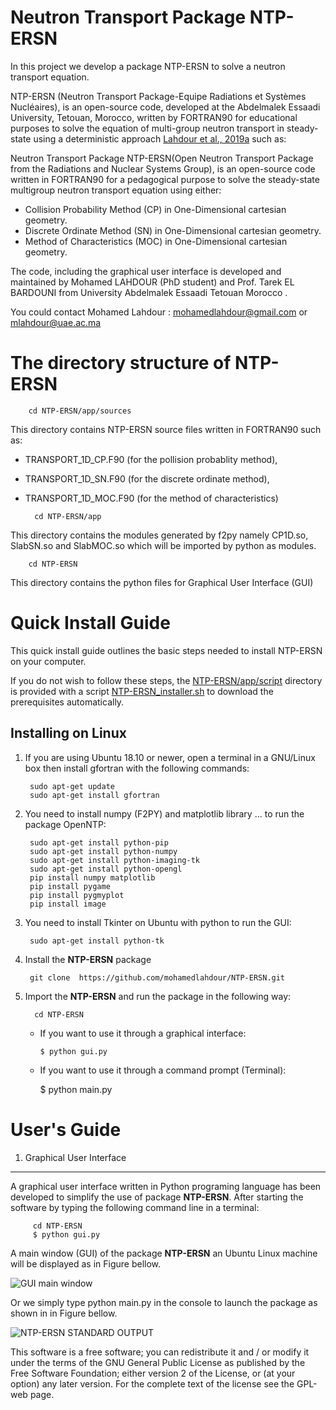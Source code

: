 # Neutron Transport Package NTP-ERSN

In this project we develop a package NTP-ERSN to solve a neutron transport equation.


NTP-ERSN (Neutron Transport Package-Equipe Radiations et Systèmes Nucléaires), is an open-source code, developed at the Abdelmalek Essaadi University, Tetouan, Morocco, written by FORTRAN90 for educational purposes to solve the equation of multi-group neutron transport in steady-state using a deterministic approach [Lahdour et al., 2019a](https://doi.org/10.1016/j.apradiso.2018.12.004) such as:


Neutron Transport Package NTP-ERSN(Open Neutron Transport Package from the Radiations and Nuclear Systems Group), is an open-source code written in FORTRAN90 for a pedagogical purpose to solve the steady-state multigroup neutron transport equation using either:

* Collision Probability Method (CP) in One-Dimensional cartesian geometry. 
* Discrete Ordinate Method (SN) in One-Dimensional cartesian geometry. 
* Method of Characteristics (MOC) in One-Dimensional cartesian geometry. 

The code, including the graphical user interface is developed and maintained by Mohamed LAHDOUR (PhD student) and Prof. Tarek EL BARDOUNI from University Abdelmalek Essaadi Tetouan Morocco .

You could contact Mohamed Lahdour : mohamedlahdour@gmail.com or mlahdour@uae.ac.ma

The directory structure of NTP-ERSN
=============

        cd NTP-ERSN/app/sources

This directory contains NTP-ERSN source files written in FORTRAN90 such as:

* TRANSPORT_1D_CP.F90 (for the pollision probablity method),
* TRANSPORT_1D_SN.F90 (for the discrete ordinate method),
* TRANSPORT_1D_MOC.F90 (for the method of characteristics)

        cd NTP-ERSN/app

This directory contains the modules generated by f2py namely CP1D.so, SlabSN.so and SlabMOC.so which will be imported by python as modules.

        cd NTP-ERSN

This directory contains the python files for Graphical User Interface (GUI)

Quick Install Guide
=============

This quick install guide outlines the basic steps needed to install NTP-ERSN on your computer.

If you do not wish to follow these steps, the [NTP-ERSN/app/script](https://github.com/mohamedlahdour/NTP-ERSN/tree/master/script) directory is provided with a script [NTP-ERSN_installer.sh](https://github.com/mohamedlahdour/NTP-ERSN/tree/master/script) to download the prerequisites automatically.

Installing on Linux
-------------------

1. If you are using Ubuntu 18.10 or newer, open a terminal in a GNU/Linux box then install gfortran with the following commands:

        sudo apt-get update
        sudo apt-get install gfortran

2. You need to install numpy (F2PY) and matplotlib library ... to run the package OpenNTP:

        sudo apt-get install python-pip
        sudo apt-get install python-numpy
        sudo apt-get install python-imaging-tk
        sudo apt-get install python-opengl
        pip install numpy matplotlib
        pip install pygame
        pip install pygmyplot
        pip install image


3. You need to install Tkinter on Ubuntu with python to run the GUI:

        sudo apt-get install python-tk 

4. Install the **NTP-ERSN** package

        git clone  https://github.com/mohamedlahdour/NTP-ERSN.git

5. Import the **NTP-ERSN** and run the package in the following way:
    
         cd NTP-ERSN
    
   * If you want to use it through a graphical interface:

         $ python gui.py

   * If you want to use it through a command prompt (Terminal):

        $ python main.py

User's Guide
============

1. Graphical User Interface
--------------------------

A graphical user interface written in Python programing language has been developed to simplify the use of package **NTP-ERSN**.
After starting the software by typing the following command line in a terminal:

         cd NTP-ERSN
         $ python gui.py

A main window (GUI) of the package **NTP-ERSN** an Ubuntu Linux machine will be displayed as in Figure bellow.

![GUI main window](https://github.com/mohamedlahdour/NTP-ERSN/tree/master/doc/_images/gui1.png)

Or we simply type python main.py in the console to launch the package as shown in in Figure bellow.

![NTP-ERSN STANDARD OUTPUT](https://github.com/mohamedlahdour/NTP-ERSN/tree/master/doc/_images/terminal.png)

This software is a free software; you can redistribute it and / or modify it under the terms of the GNU General Public License as published by the Free Software Foundation; either version 2 of the License, or (at your option) any later version. For the complete text of the license see the GPL-web page.
